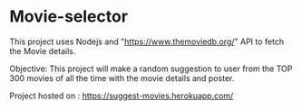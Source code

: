 # Movie-selector
This project uses Nodejs and "https://www.themoviedb.org/" API to fetch the Movie details.

Objective: This project will make a random suggestion to user from the TOP 300 movies of all the time with the movie details and poster.

Project hosted on : https://suggest-movies.herokuapp.com/
